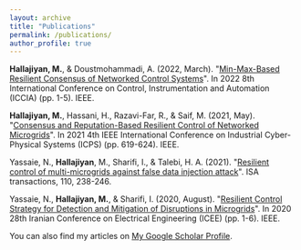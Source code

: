 ```yaml
---
layout: archive
title: "Publications"
permalink: /publications/
author_profile: true
---
```

 
<b>Hallajiyan, M.</b>, & Doustmohammadi, A. (2022, March). &quot;[Min-Max-Based Resilient Consensus of Networked Control Systems](https://ieeexplore.ieee.org/abstract/document/9737180)&quot;. In 2022 8th International Conference on Control, Instrumentation and Automation (ICCIA) (pp. 1-5). IEEE.
 
<b>Hallajiyan, M.</b>, Hassani, H., Razavi-Far, R., & Saif, M. (2021, May). &quot;[Consensus and Reputation-Based Resilient Control of Networked Microgrids](https://ieeexplore.ieee.org/abstract/document/9468239)&quot;. In 2021 4th IEEE International Conference on Industrial Cyber-Physical Systems (ICPS) (pp. 619-624). IEEE.

Yassaie, N., <b>Hallajiyan</b>, M., Sharifi, I., & Talebi, H. A. (2021). &quot;[Resilient control of multi-microgrids against false data injection attack](https://www.sciencedirect.com/science/article/pii/S0019057820304250)&quot;. ISA transactions, 110, 238-246.

Yassaie, N., <b>Hallajiyan, M.</b>, & Sharifi, I. (2020, August). &quot;[Resilient Control Strategy for Detection and Mitigation of Disruptions in Microgrids](https://ieeexplore.ieee.org/abstract/document/9260818)&quot;. In 2020 28th Iranian Conference on Electrical Engineering (ICEE) (pp. 1-6). IEEE.


You can also find my articles on [My Google Scholar Profile](https://scholar.google.ca/citations?user=cK23UWEAAAAJ&hl=en&oi=ao).


